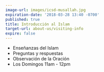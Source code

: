 ```yaml
---
image-url: images/icsd-musallah.jpg
expiration-date: '2018-03-28 13:40 -0700'
published: true
title: Introducción al Islam
target-url: about-us/visiting-info
expire: false
---
```

- Enseñanzas del Islam
- Preguntas y respuestas
- Observación de la Oración
- Los Domingos 11am - 12pm
